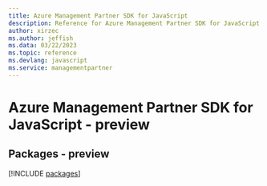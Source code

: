 ```yaml
---
title: Azure Management Partner SDK for JavaScript
description: Reference for Azure Management Partner SDK for JavaScript
author: xirzec
ms.author: jeffish
ms.data: 03/22/2023
ms.topic: reference
ms.devlang: javascript
ms.service: managementpartner
---
```

# Azure Management Partner SDK for JavaScript - preview
## Packages - preview
[!INCLUDE [packages](management-partner-index.md)]